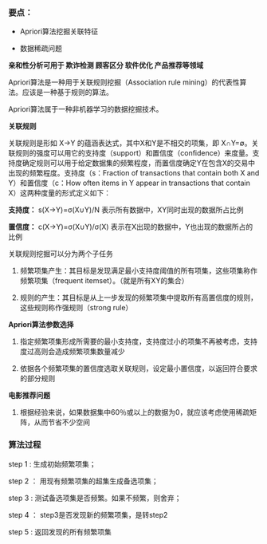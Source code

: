 
### 要点：

- Apriori算法挖掘关联特征

- 数据稀疏问题

**亲和性分析可用于 欺诈检测  顾客区分 软件优化 产品推荐等领域**

Apriori算法是一种用于关联规则挖掘（Association rule mining）的代表性算法。应该是一种基于规则的算法。

Apriori算法属于一种非机器学习的数据挖掘技术。

**关联规则**

关联规则是形如 X→Y 的蕴涵表达式，其中X和Y是不相交的项集，即 X∩Y=∅。关联规则的强度可以用它的支持度（support）和置信度（confidence）来度量。支持度确定规则可以用于给定数据集的频繁程度，而置信度确定Y在包含X的交易中出现的频繁程度。支持度（s：Fraction of transactions that contain both X and Y）和置信度（c：How often items in Y appear in transactions that contain X）这两种度量的形式定义如下：

**支持度：** s(X→Y)=σ(X∪Y)/N  表示所有数据中，XY同时出现的数据所占比例

**置信度：** c(X→Y)=σ(X∪Y)/σ(X)   表示在X出现的数据中，Y也出现的数据所占的比例

关联规则挖掘可以分为两个子任务

1. 频繁项集产生：其目标是发现满足最小支持度阈值的所有项集，这些项集称作频繁项集（frequent itemset）。（就是所有XY的集合）

2. 规则的产生：其目标是从上一步发现的频繁项集中提取所有高置信度的规则，这些规则称作强规则（strong rule）

**Apriori算法参数选择**

1. 指定频繁项集形成所需要的最小支持度，支持度过小的项集不再被考虑，支持度过高则会造成频繁项集数量减少

2. 依据各个频繁项集的置信度选取关联规则，设定最小置信度，以返回符合要求的部分规则

**电影推荐问题**

1. 根据经验来说，如果数据集中60％或以上的数据为0，就应该考虑使用稀疏矩阵，从而节省不少空间

### 算法过程

step 1 : 生成初始频繁项集；

step 2 ： 用现有频繁项集的超集生成备选项集；

step 3 : 测试备选项集是否频繁。如果不频繁，则舍弃；

step 4 ： step3是否发现新的频繁项集，是转step2

step 5 : 返回发现的所有频繁项集
